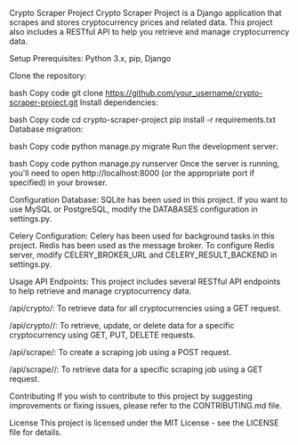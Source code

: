 Crypto Scraper Project
Crypto Scraper Project is a Django application that scrapes and stores cryptocurrency prices and related data. This project also includes a RESTful API to help you retrieve and manage cryptocurrency data.

Setup
Prerequisites: Python 3.x, pip, Django

Clone the repository:

bash
Copy code
git clone https://github.com/your_username/crypto-scraper-project.git
Install dependencies:

bash
Copy code
cd crypto-scraper-project
pip install -r requirements.txt
Database migration:

bash
Copy code
python manage.py migrate
Run the development server:

bash
Copy code
python manage.py runserver
Once the server is running, you'll need to open http://localhost:8000 (or the appropriate port if specified) in your browser.

Configuration
Database: SQLite has been used in this project. If you want to use MySQL or PostgreSQL, modify the DATABASES configuration in settings.py.

Celery Configuration: Celery has been used for background tasks in this project. Redis has been used as the message broker. To configure Redis server, modify CELERY_BROKER_URL and CELERY_RESULT_BACKEND in settings.py.

Usage
API Endpoints: This project includes several RESTful API endpoints to help retrieve and manage cryptocurrency data.

/api/crypto/: To retrieve data for all cryptocurrencies using a GET request.

/api/crypto/<id>/: To retrieve, update, or delete data for a specific cryptocurrency using GET, PUT, DELETE requests.

/api/scrape/: To create a scraping job using a POST request.

/api/scrape/<id>/: To retrieve data for a specific scraping job using a GET request.

Contributing
If you wish to contribute to this project by suggesting improvements or fixing issues, please refer to the CONTRIBUTING.md file.

License
This project is licensed under the MIT License - see the LICENSE file for details.
